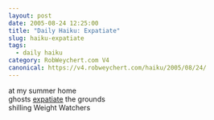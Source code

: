 ```yaml
---
layout: post
date: 2005-08-24 12:25:00
title: "Daily Haiku: Expatiate"
slug: haiku-expatiate
tags:
  - daily haiku
category: RobWeychert.com V4
canonical: https://v4.robweychert.com/haiku/2005/08/24/
---
```


at my summer home  
ghosts [expatiate](http://dictionary.reference.com/wordoftheday/archive/2005/08/24.html) the grounds  
shilling Weight Watchers